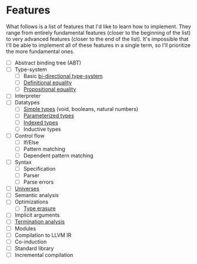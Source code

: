# Features

What follows is a list of features that I'd like to learn how to implement. They range from entirely fundamental features (closer to the beginning of the list) to very advanced features (closer to the end of the list). It's impossible that I'll be able to implement all of these features in a single term, so I'll prioritize the more fundamental ones.

- [ ] Abstract binding tree (ABT)
- [ ] Type-system
  - [ ] Basic [bi-directional type-system](https://github.com/sweirich/pi-forall/blob/2014/notes.md#a-bidirectional-type-system)
  - [ ] [Definitional equality](https://github.com/sweirich/pi-forall/blob/2014/notes3.md#definitional-equality)
  - [ ] [Propositional equality](https://github.com/sweirich/pi-forall/blob/2014/notes3.md#propositional-equality)
- [ ] Interpreter
- [ ] Datatypes
  - [ ] [Simple types](https://github.com/sweirich/pi-forall/blob/2014/notes4.md#dirt-simple-datatypes) (void, booleans, natural numbers)
  - [ ] [Parameterized types](https://github.com/sweirich/pi-forall/blob/2014/notes4.md#datatypes-with-parameters)
  - [ ] [Indexed types](https://github.com/sweirich/pi-forall/blob/2014/notes4.md#datatypes-with-indices)
  - [ ] Inductive types
- [ ] Control flow
  - [ ] If/Else
  - [ ] Pattern matching
  - [ ] Dependent pattern matching
- [ ] Syntax
  - [ ] Specification
  - [ ] Parser
  - [ ] Parse errors
- [ ] [Universes](https://en.wikipedia.org/wiki/Universe_(mathematics))
- [ ] Semantic analysis
- [ ] Optimizations
  - [ ] [Type erasure](https://github.com/sweirich/pi-forall/blob/2014/notes4.md#erasure-aka-forall-types)
- [ ] Implicit arguments
- [ ] [Termination analysis](https://en.wikipedia.org/wiki/Termination_analysis#Dependent_types)
- [ ] Modules
- [ ] Compilation to LLVM IR
- [ ] Co-induction
- [ ] Standard library
- [ ] Incremental compilation
